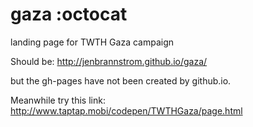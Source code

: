 gaza :octocat
====

landing page for TWTH Gaza campaign

Should be: http://jenbrannstrom.github.io/gaza/

but the gh-pages have not been created by github.io.

Meanwhile try this link: http://www.taptap.mobi/codepen/TWTHGaza/page.html


